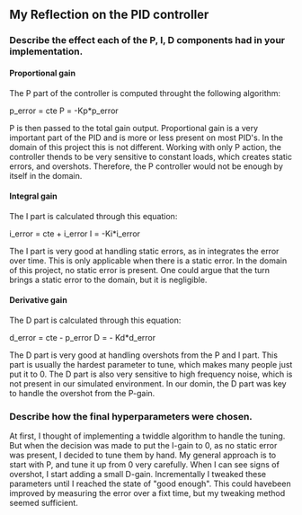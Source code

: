 ##  My Reflection on the PID controller

### Describe the effect each of the P, I, D components had in your implementation. 


#### Proportional gain

The P part of the controller is computed throught the following algorithm: 

p_error = cte
P = -Kp*p_error

P is then passed to the total gain output. Proportional gain is a very important part of the PID and is more or less present on most PID's. In the domain of this project this is not different. Working with only P action, the controller thends to be very sensitive to constant loads, which creates static errors, and overshots. Therefore, the P controller would not be enough by itself in the domain. 


#### Integral gain

The I part is calculated through this equation: 

i_error = cte + i_error
I = -Ki*i_error

The I part is very good at handling static errors, as in integrates the error over time. This is only applicable when there is a static error. In the domain of this project, no static error is present. One could argue that the turn brings a static error to the domain, but it is negligible. 


#### Derivative gain

The D part is calculated through this equation: 

d_error = cte - p_error
D = - Kd*d_error

The D part is very good at handling overshots from the P and I part. This part is usually the hardest parameter to tune, which makes many people just put it to 0. The D part is also very sensitive to high frequency noise, which is not present in our simulated environment. In our domin, the D part was key to handle the overshot from the P-gain. 


### Describe how the final hyperparameters were chosen.

At first, I thought of implementing a twiddle algorithm to handle the tuning. But when the decision was made to put the I-gain to 0, as no static error was present, I decided to tune them by hand. My general approach is to start with P, and tune it up from 0 very carefully. When I can see signs of overshot, I start adding a small D-gain. Incrementally I tweaked these parameters until I reached the state of "good enough". This could havebeen improved by measuring the error over a fixt time, but my tweaking method seemed sufficient.
